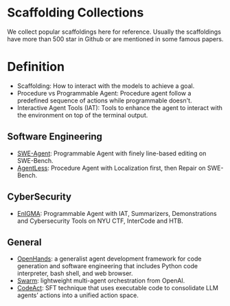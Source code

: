 # Scaffolding Collections

We collect popular scaffoldings here for reference. Usually the scaffoldings have more than 500 star in Github or are mentioned in some famous papers.

# Definition
- Scaffolding: How to interact with the models to achieve a goal.
- Procedure vs Programmable Agent: Procedure agent follow a predefined sequence of actions while programmable doesn't.
- Interactive Agent Tools (IAT): Tools to enhance the agent to interact with the environment on top of the terminal output.


## Software Engineering
- [SWE-Agent](https://github.com/princeton-nlp/SWE-agent): Programmable Agent with finely line-based editing on SWE-Bench.
- [AgentLess](https://github.com/OpenAutoCoder/Agentless): Procedure Agent with Localization first, then Repair on SWE-Bench.


## CyberSecurity
- [EnIGMA](https://enigma-agent.com/): Programmable Agent with IAT, Summarizers, Demonstrations and Cybersecurity Tools on NYU CTF, InterCode and HTB.

## General
- [OpenHands](https://github.com/All-Hands-AI/OpenHands): a generalist agent development framework for code generation and software engineering that includes Python code interpreter, bash shell, and web browser.
- [Swarm](https://github.com/openai/swarm): lightweight multi-agent orchestration from OpenAI.
- [CodeAct](https://github.com/xingyaoww/code-act): SFT technique that uses executable code to consolidate LLM agents’ actions into a unified action space.
